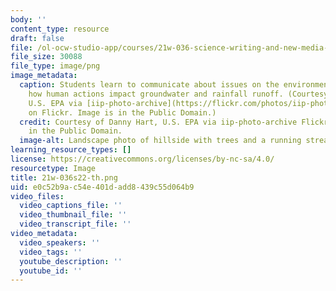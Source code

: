 ```yaml
---
body: ''
content_type: resource
draft: false
file: /ol-ocw-studio-app/courses/21w-036-science-writing-and-new-media-writing-and-the-environment-spring-2022/21w-036s22-th.png
file_size: 30088
file_type: image/png
image_metadata:
  caption: Students learn to communicate about issues on the environment, such as
    how human actions impact groundwater and rainfall runoff. (Courtesy of Danny Hart,
    U.S. EPA via [iip-photo-archive](https://flickr.com/photos/iip-photo-archive/49964197968/)
    on Flickr. Image is in the Public Domain.)
  credit: Courtesy of Danny Hart, U.S. EPA via iip-photo-archive Flickr. Image is
    in the Public Domain.
  image-alt: Landscape photo of hillside with trees and a running stream.
learning_resource_types: []
license: https://creativecommons.org/licenses/by-nc-sa/4.0/
resourcetype: Image
title: 21w-036s22-th.png
uid: e0c52b9a-c54e-401d-add8-439c55d064b9
video_files:
  video_captions_file: ''
  video_thumbnail_file: ''
  video_transcript_file: ''
video_metadata:
  video_speakers: ''
  video_tags: ''
  youtube_description: ''
  youtube_id: ''
---
```

